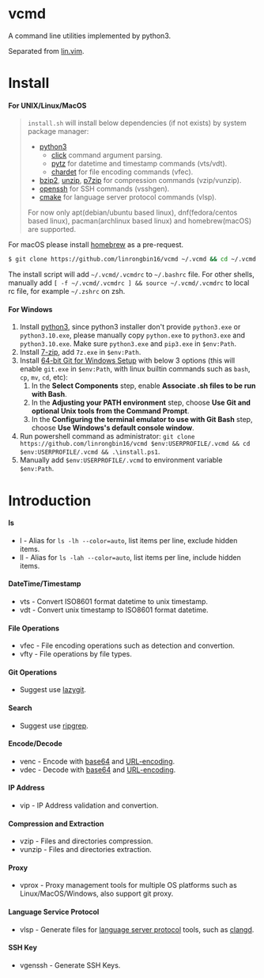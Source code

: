 # vcmd

A command line utilities implemented by python3.

Separated from [lin.vim](https://github.com/linrongbin16/lin.vim).

# Install

#### For UNIX/Linux/MacOS

> `install.sh` will install below dependencies (if not exists) by system package manager:
>
> - [python3](https://www.python.org/)
>   - [click](https://click.palletsprojects.com/) command argument parsing.
>   - [pytz](https://pypi.org/project/pytz/) for datetime and timestamp commands (vts/vdt).
>   - [chardet](https://pypi.org/project/chardet/) for file encoding commands (vfec).
> - [bzip2](https://www.sourceware.org/bzip2/), [unzip](https://linux.die.net/man/1/unzip), [p7zip](http://p7zip.sourceforge.net/) for compression commands (vzip/vunzip).
> - [openssh](https://www.openssh.com/) for SSH commands (vsshgen).
> - [cmake](https://cmake.org/) for language server protocol commands (vlsp).
>
> For now only apt(debian/ubuntu based linux), dnf(fedora/centos based linux), pacman(archlinux based linux) and homebrew(macOS) are supported.

For macOS please install [homebrew](https://brew.sh/) as a pre-request.

```bash
$ git clone https://github.com/linrongbin16/vcmd ~/.vcmd && cd ~/.vcmd && ./install.sh
```

The install script will add `~/.vcmd/.vcmdrc` to `~/.bashrc` file.
For other shells, manually add `[ -f ~/.vcmd/.vcmdrc ] && source ~/.vcmd/.vcmdrc` to local rc file, for example `~/.zshrc` on zsh.

#### For Windows

1. Install [python3](https://www.python.org/downloads/), since python3 installer don't provide `python3.exe` or `python3.10.exe`, please manually copy `python.exe` to `python3.exe` and `python3.10.exe`. Make sure `python3.exe` and `pip3.exe` in `$env:Path`.
2. Install [7-zip](https://www.7-zip.org/download.html), add `7z.exe` in `$env:Path`.
3. Install [64-bit Git for Windows Setup](https://git-scm.com/downloads) with below 3 options (this will enable `git.exe` in `$env:Path`, with linux builtin commands such as `bash`, `cp`, `mv`, `cd`, etc):
   1. In the **Select Components** step, enable **Associate .sh files to be run with Bash**.
   2. In the **Adjusting your PATH environment** step, choose **Use Git and optional Unix tools from the Command Prompt**.
   3. In the **Configuring the terminal emulator to use with Git Bash** step, choose **Use Windows's default console window**.
4. Run powershell command as administrator: `git clone https://github.com/linrongbin16/vcmd $env:USERPROFILE/.vcmd && cd $env:USERPROFILE/.vcmd && .\install.ps1`.
5. Manually add `$env:USERPROFILE/.vcmd` to environment variable `$env:Path`.

# Introduction

#### ls

- l - Alias for `ls -lh --color=auto`, list items per line, exclude hidden items.
- ll - Alias for `ls -lah --color=auto`, list items per line, include hidden items.

#### DateTime/Timestamp

- vts - Convert ISO8601 format datetime to unix timestamp.
- vdt - Convert unix timestamp to ISO8601 format datetime.

#### File Operations

- vfec - File encoding operations such as detection and convertion.
- vfty - File operations by file types.

#### Git Operations

- Suggest use [lazygit](https://github.com/jesseduffield/lazygit).

#### Search

- Suggest use [ripgrep](https://github.com/BurntSushi/ripgrep).

#### Encode/Decode

- venc - Encode with [base64](https://en.wikipedia.org/wiki/Base64) and [URL-encoding](https://en.wikipedia.org/wiki/Percent-encoding).
- vdec - Decode with [base64](https://en.wikipedia.org/wiki/Base64) and [URL-encoding](https://en.wikipedia.org/wiki/Percent-encoding).

#### IP Address

- vip - IP Address validation and convertion.

#### Compression and Extraction

- vzip - Files and directories compression.
- vunzip - Files and directories extraction.

#### Proxy

- vprox - Proxy management tools for multiple OS platforms such as Linux/MacOS/Windows, also support git proxy.

#### Language Service Protocol

- vlsp - Generate files for [language server protocol](https://microsoft.github.io/language-server-protocol/) tools, such as [clangd](https://clangd.llvm.org/).

#### SSH Key

- vgenssh - Generate SSH Keys.
